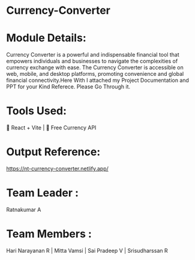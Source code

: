 # Currency-Converter
# Module Details:

Currency Converter is a powerful and indispensable financial tool that empowers individuals and businesses to navigate the complexities of currency exchange with ease.
The Currency Converter is accessible on web, mobile, and desktop platforms, promoting convenience and global financial connectivity.Here With I attached my Project Documentation and PPT for your Kind Referece. Please Go Through it.

# Tools Used:

 React + Vite |
 Free Currency API

# Output Reference:
https://nt-currency-converter.netlify.app/

# Team Leader :
  Ratnakumar A
# Team Members : 
  Hari Narayanan R |
   Mitta Vamsi |
   Sai Pradeep V |
   Srisudharssan R 

